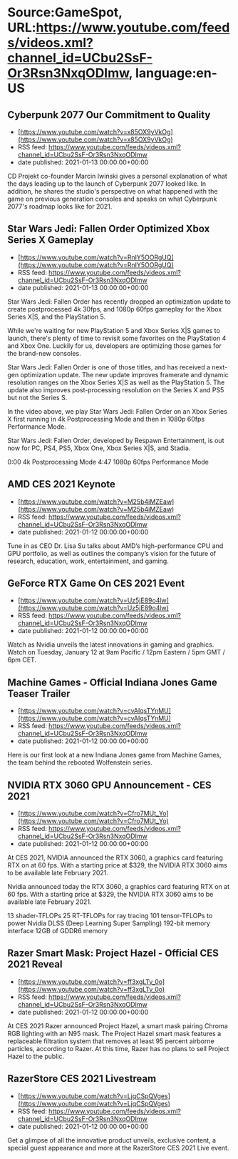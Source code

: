 # Source:GameSpot, URL:https://www.youtube.com/feeds/videos.xml?channel_id=UCbu2SsF-Or3Rsn3NxqODImw, language:en-US

## Cyberpunk 2077 Our Commitment to Quality
 - [https://www.youtube.com/watch?v=x85OX9yVkOg](https://www.youtube.com/watch?v=x85OX9yVkOg)
 - RSS feed: https://www.youtube.com/feeds/videos.xml?channel_id=UCbu2SsF-Or3Rsn3NxqODImw
 - date published: 2021-01-13 00:00:00+00:00

CD Projekt co-founder Marcin Iwiński gives a personal explanation of what the days leading up to the launch of Cyberpunk 2077 looked like. In addition, he shares the studio's perspective on what happened with the game on previous generation consoles and speaks on what Cyberpunk 2077's roadmap looks like for 2021.

## Star Wars Jedi: Fallen Order Optimized Xbox Series X Gameplay
 - [https://www.youtube.com/watch?v=RnIY5OORgUQ](https://www.youtube.com/watch?v=RnIY5OORgUQ)
 - RSS feed: https://www.youtube.com/feeds/videos.xml?channel_id=UCbu2SsF-Or3Rsn3NxqODImw
 - date published: 2021-01-13 00:00:00+00:00

Star Wars Jedi: Fallen Order has recently dropped an optimization update to create postprocessed 4k 30fps, and 1080p 60fps gameplay for the Xbox Series X|S, and the PlayStation 5.

While we're waiting for new PlayStation 5 and Xbox Series X|S games to launch, there's plenty of time to revisit some favorites on the PlayStation 4 and Xbox One. Luckily for us, developers are optimizing those games for the brand-new consoles.

Star Wars Jedi: Fallen Order is one of those titles, and has received a next-gen optimization update. The new update improves framerate and dynamic resolution ranges on the Xbox Series X|S as well as the PlayStation 5. The update also improves post-processing resolution on the Series X and PS5 but not the Series S. 

In the video above, we play Star Wars Jedi: Fallen Order on an Xbox Series X first running in 4k Postprocessing Mode and then in 1080p 60fps Performance Mode.

Star Wars Jedi: Fallen Order, developed by Respawn Entertainment, is out now for PC, PS4, PS5, Xbox One, Xbox Series X|S, and Stadia.

0:00 4k Postprocessing Mode
4:47 1080p 60fps Performance Mode

## AMD CES 2021 Keynote
 - [https://www.youtube.com/watch?v=M25b4iMZEaw](https://www.youtube.com/watch?v=M25b4iMZEaw)
 - RSS feed: https://www.youtube.com/feeds/videos.xml?channel_id=UCbu2SsF-Or3Rsn3NxqODImw
 - date published: 2021-01-12 00:00:00+00:00

Tune in as CEO Dr. Lisa Su talks about AMD’s high-performance CPU and GPU portfolio, as well as outlines the company’s vision for the future of research, education, work, entertainment, and gaming.

## GeForce RTX Game On CES 2021 Event
 - [https://www.youtube.com/watch?v=Uz5jE89o4lw](https://www.youtube.com/watch?v=Uz5jE89o4lw)
 - RSS feed: https://www.youtube.com/feeds/videos.xml?channel_id=UCbu2SsF-Or3Rsn3NxqODImw
 - date published: 2021-01-12 00:00:00+00:00

Watch as Nvidia unveils the latest innovations in gaming and graphics. Watch on Tuesday, January 12 at 9am Pacific / 12pm Eastern / 5pm GMT / 6pm CET.

## Machine Games - Official Indiana Jones Game Teaser Trailer
 - [https://www.youtube.com/watch?v=cvAIqsTYnMU](https://www.youtube.com/watch?v=cvAIqsTYnMU)
 - RSS feed: https://www.youtube.com/feeds/videos.xml?channel_id=UCbu2SsF-Or3Rsn3NxqODImw
 - date published: 2021-01-12 00:00:00+00:00

Here is our first look at a new Indiana Jones game from Machine Games, the team behind the rebooted Wolfenstein series.

## NVIDIA RTX 3060 GPU Announcement - CES 2021
 - [https://www.youtube.com/watch?v=Cfro7MUt_Yo](https://www.youtube.com/watch?v=Cfro7MUt_Yo)
 - RSS feed: https://www.youtube.com/feeds/videos.xml?channel_id=UCbu2SsF-Or3Rsn3NxqODImw
 - date published: 2021-01-12 00:00:00+00:00

At CES 2021, NVIDIA announced the RTX 3060, a graphics card featuring RTX on at 60 fps. With a starting price at $329, the NVIDIA RTX 3060 aims to be available late February 2021.

Nvidia announced today the RTX 3060, a graphics card featuring RTX on at 60 fps. With a starting price at $329, the NVIDIA RTX 3060 aims to be available late February 2021.

13 shader-TFLOPs
25 RT-TFLOPs for ray tracing
101 tensor-TFLOPs to power Nvidia DLSS (Deep Learning Super Sampling)
192-bit memory interface
12GB of GDDR6 memory

## Razer Smart Mask: Project Hazel - Official CES 2021 Reveal
 - [https://www.youtube.com/watch?v=ff3xgLTv_0o](https://www.youtube.com/watch?v=ff3xgLTv_0o)
 - RSS feed: https://www.youtube.com/feeds/videos.xml?channel_id=UCbu2SsF-Or3Rsn3NxqODImw
 - date published: 2021-01-12 00:00:00+00:00

At CES 2021 Razer announced Project Hazel, a smart mask pairing Chroma RGB lighting with an N95 mask. The Project Hazel smart mask features a replaceable filtration system that removes at least 95 percent airborne particles, according to Razer. At this time, Razer has no plans to sell Project Hazel to the public.

## RazerStore CES 2021 Livestream
 - [https://www.youtube.com/watch?v=LjqCSpQVges](https://www.youtube.com/watch?v=LjqCSpQVges)
 - RSS feed: https://www.youtube.com/feeds/videos.xml?channel_id=UCbu2SsF-Or3Rsn3NxqODImw
 - date published: 2021-01-12 00:00:00+00:00

Get a glimpse of all the innovative product unveils, exclusive content, a special guest appearance and more at the RazerStore CES 2021 Live event.

